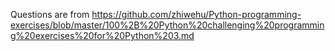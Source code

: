 Questions are from https://github.com/zhiwehu/Python-programming-exercises/blob/master/100%2B%20Python%20challenging%20programming%20exercises%20for%20Python%203.md